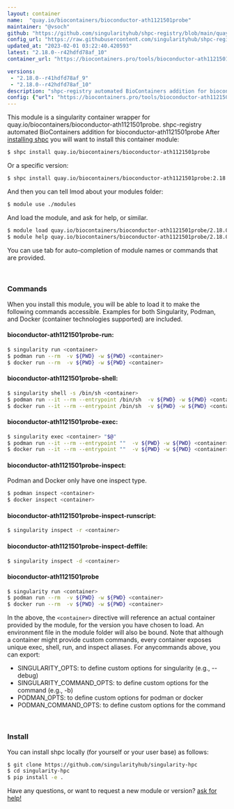 ```yaml
---
layout: container
name:  "quay.io/biocontainers/bioconductor-ath1121501probe"
maintainer: "@vsoch"
github: "https://github.com/singularityhub/shpc-registry/blob/main/quay.io/biocontainers/bioconductor-ath1121501probe/container.yaml"
config_url: "https://raw.githubusercontent.com/singularityhub/shpc-registry/main/quay.io/biocontainers/bioconductor-ath1121501probe/container.yaml"
updated_at: "2023-02-01 03:22:40.420593"
latest: "2.18.0--r42hdfd78af_10"
container_url: "https://biocontainers.pro/tools/bioconductor-ath1121501probe"

versions:
 - "2.18.0--r41hdfd78af_9"
 - "2.18.0--r42hdfd78af_10"
description: "shpc-registry automated BioContainers addition for bioconductor-ath1121501probe"
config: {"url": "https://biocontainers.pro/tools/bioconductor-ath1121501probe", "maintainer": "@vsoch", "description": "shpc-registry automated BioContainers addition for bioconductor-ath1121501probe", "latest": {"2.18.0--r42hdfd78af_10": "sha256:6f1117575c69e1d4e787e131fb325e70da8a579baa0e30f94bdb62a49604c97a"}, "tags": {"2.18.0--r41hdfd78af_9": "sha256:91f6c22bfcbcc303087aec4c9d9b2439d7239187b8d9d7430dd7ad1442a0d100", "2.18.0--r42hdfd78af_10": "sha256:6f1117575c69e1d4e787e131fb325e70da8a579baa0e30f94bdb62a49604c97a"}, "docker": "quay.io/biocontainers/bioconductor-ath1121501probe"}
---
```


This module is a singularity container wrapper for quay.io/biocontainers/bioconductor-ath1121501probe.
shpc-registry automated BioContainers addition for bioconductor-ath1121501probe
After [installing shpc](#install) you will want to install this container module:


```bash
$ shpc install quay.io/biocontainers/bioconductor-ath1121501probe
```

Or a specific version:

```bash
$ shpc install quay.io/biocontainers/bioconductor-ath1121501probe:2.18.0--r42hdfd78af_10
```

And then you can tell lmod about your modules folder:

```bash
$ module use ./modules
```

And load the module, and ask for help, or similar.

```bash
$ module load quay.io/biocontainers/bioconductor-ath1121501probe/2.18.0--r42hdfd78af_10
$ module help quay.io/biocontainers/bioconductor-ath1121501probe/2.18.0--r42hdfd78af_10
```

You can use tab for auto-completion of module names or commands that are provided.

<br>

### Commands

When you install this module, you will be able to load it to make the following commands accessible.
Examples for both Singularity, Podman, and Docker (container technologies supported) are included.

#### bioconductor-ath1121501probe-run:

```bash
$ singularity run <container>
$ podman run --rm  -v ${PWD} -w ${PWD} <container>
$ docker run --rm  -v ${PWD} -w ${PWD} <container>
```

#### bioconductor-ath1121501probe-shell:

```bash
$ singularity shell -s /bin/sh <container>
$ podman run --it --rm --entrypoint /bin/sh  -v ${PWD} -w ${PWD} <container>
$ docker run --it --rm --entrypoint /bin/sh  -v ${PWD} -w ${PWD} <container>
```

#### bioconductor-ath1121501probe-exec:

```bash
$ singularity exec <container> "$@"
$ podman run --it --rm --entrypoint ""  -v ${PWD} -w ${PWD} <container> "$@"
$ docker run --it --rm --entrypoint ""  -v ${PWD} -w ${PWD} <container> "$@"
```

#### bioconductor-ath1121501probe-inspect:

Podman and Docker only have one inspect type.

```bash
$ podman inspect <container>
$ docker inspect <container>
```

#### bioconductor-ath1121501probe-inspect-runscript:

```bash
$ singularity inspect -r <container>
```

#### bioconductor-ath1121501probe-inspect-deffile:

```bash
$ singularity inspect -d <container>
```



#### bioconductor-ath1121501probe

```bash
$ singularity run <container>
$ podman run --rm  -v ${PWD} -w ${PWD} <container>
$ docker run --rm  -v ${PWD} -w ${PWD} <container>
```


In the above, the `<container>` directive will reference an actual container provided
by the module, for the version you have chosen to load. An environment file in the
module folder will also be bound. Note that although a container
might provide custom commands, every container exposes unique exec, shell, run, and
inspect aliases. For anycommands above, you can export:

 - SINGULARITY_OPTS: to define custom options for singularity (e.g., --debug)
 - SINGULARITY_COMMAND_OPTS: to define custom options for the command (e.g., -b)
 - PODMAN_OPTS: to define custom options for podman or docker
 - PODMAN_COMMAND_OPTS: to define custom options for the command

<br>

### Install

You can install shpc locally (for yourself or your user base) as follows:

```bash
$ git clone https://github.com/singularityhub/singularity-hpc
$ cd singularity-hpc
$ pip install -e .
```

Have any questions, or want to request a new module or version? [ask for help!](https://github.com/singularityhub/singularity-hpc/issues)